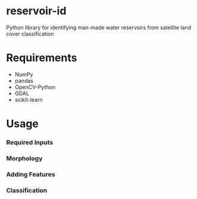 # reservoir-id
Python library for identifying man-made water reservoirs from satellite land cover classification

# Requirements
* NumPy
* pandas
* OpenCV-Python
* GDAL
* scikit-learn

# Usage
### Required Inputs

### Morphology

### Adding Features

### Classification
